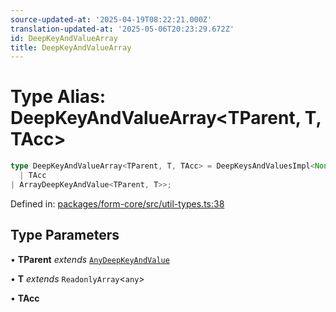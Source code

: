 ```yaml
---
source-updated-at: '2025-04-19T08:22:21.000Z'
translation-updated-at: '2025-05-06T20:23:29.672Z'
id: DeepKeyAndValueArray
title: DeepKeyAndValueArray
---
```


<!-- DO NOT EDIT: this page is autogenerated from the type comments -->

# Type Alias: DeepKeyAndValueArray\<TParent, T, TAcc\>

```ts
type DeepKeyAndValueArray<TParent, T, TAcc> = DeepKeysAndValuesImpl<NonNullable<T[number]>, ArrayDeepKeyAndValue<TParent, T>, 
  | TAcc
| ArrayDeepKeyAndValue<TParent, T>>;
```

Defined in: [packages/form-core/src/util-types.ts:38](https://github.com/TanStack/form/blob/main/packages/form-core/src/util-types.ts#L38)

## Type Parameters

• **TParent** *extends* [`AnyDeepKeyAndValue`](../interfaces/anydeepkeyandvalue.md)

• **T** *extends* `ReadonlyArray`\<`any`\>

• **TAcc**
